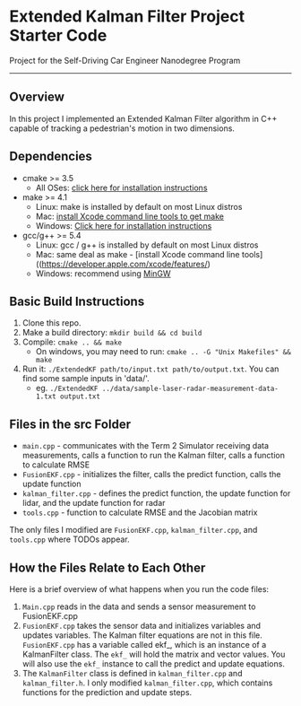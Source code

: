 # Extended Kalman Filter Project Starter Code

Project for the Self-Driving Car Engineer Nanodegree Program

---

## Overview

In this project I implemented an Extended Kalman Filter algorithm in C++ capable of tracking a pedestrian's motion in two dimensions.

## Dependencies

* cmake >= 3.5
    * All OSes: [click here for installation instructions](https://cmake.org/install/)
* make >= 4.1
    * Linux: make is installed by default on most Linux distros
    * Mac: [install Xcode command line tools to get make](https://developer.apple.com/xcode/features/)
    * Windows: [Click here for installation instructions](http://gnuwin32.sourceforge.net/packages/make.htm)
* gcc/g++ >= 5.4
    * Linux: gcc / g++ is installed by default on most Linux distros
    * Mac: same deal as make - [install Xcode command line tools]((https://developer.apple.com/xcode/features/)
    * Windows: recommend using [MinGW](http://www.mingw.org/)

## Basic Build Instructions

1. Clone this repo.
2. Make a build directory: `mkdir build && cd build`
3. Compile: `cmake .. && make` 
   * On windows, you may need to run: `cmake .. -G "Unix Makefiles" && make`
4. Run it: `./ExtendedKF path/to/input.txt path/to/output.txt`. You can find
   some sample inputs in 'data/'.
    - eg. `./ExtendedKF ../data/sample-laser-radar-measurement-data-1.txt output.txt`


## Files in the src Folder

* `main.cpp` - communicates with the Term 2 Simulator receiving data measurements, calls a function to run the Kalman filter, calls a function to calculate RMSE
* `FusionEKF.cpp` - initializes the filter, calls the predict function, calls the update function
* `kalman_filter.cpp` - defines the predict function, the update function for lidar, and the update function for radar
* `tools.cpp` - function to calculate RMSE and the Jacobian matrix

The only files I modified are `FusionEKF.cpp`, `kalman_filter.cpp`, and `tools.cpp` where TODOs appear.

## How the Files Relate to Each Other

Here is a brief overview of what happens when you run the code files:

1. `Main.cpp` reads in the data and sends a sensor measurement to FusionEKF.cpp
2. `FusionEKF.cpp` takes the sensor data and initializes variables and updates variables. The Kalman filter equations are not in this file. `FusionEKF.cpp` has a variable called ekf_, which is an instance of a KalmanFilter class. The `ekf_` will hold the matrix and vector values. You will also use the `ekf_` instance to call the predict and update equations.
3. The `KalmanFilter` class is defined in `kalman_filter.cpp` and `kalman_filter.h`. I only modified `kalman_filter.cpp`, which contains functions for the prediction and update steps.

